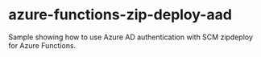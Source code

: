 # azure-functions-zip-deploy-aad
Sample showing how to use Azure AD authentication with SCM zipdeploy for Azure Functions.
